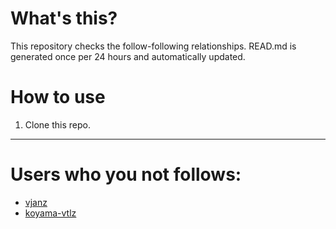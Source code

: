 # What's this?
This repository checks the follow-following relationships.
READ.md is generated once per 24 hours and automatically updated.
# How to use
1. Clone this repo.
 
 --- 
 
 # Users who you not follows: 
  
- [vjanz](https://github.com/vjanz/) 
- [koyama-vtlz](https://github.com/koyama-vtlz/) 
